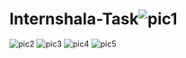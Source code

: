 # Internshala-Task![pic1](https://user-images.githubusercontent.com/68393812/212548853-3a576595-a6a4-4a9a-90bc-f277fe7d48c6.PNG)
![pic2](https://user-images.githubusercontent.com/68393812/212548854-65c94ef7-8f49-4d83-81a2-3a168ffd0756.PNG)
![pic3](https://user-images.githubusercontent.com/68393812/212548858-19cbc4ba-6609-4dfe-b6d1-a53a972646f1.PNG)
![pic4](https://user-images.githubusercontent.com/68393812/212548860-97e32484-3101-477c-9e18-5fddfd9ad8ba.PNG)
![pic5](https://user-images.githubusercontent.com/68393812/212548862-a40b9017-7e04-45cb-acc6-a8a7c73456b7.PNG)
